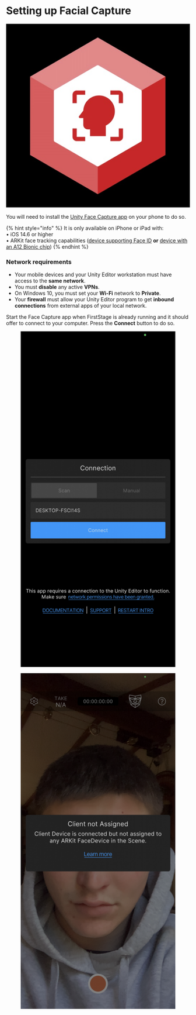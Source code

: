 # Setting up Facial Capture

![](../../../.gitbook/assets/face-capp-ap-ss-2.png)

You will need to install the [Unity Face Capture app](https://apps.apple.com/us/app/unity-face-capture/id1544159771) on your phone to do so.

{% hint style="info" %}
It is only available on iPhone or iPad with:\
• iOS 14.6 or higher\
• ARKit face tracking capabilities ([device supporting Face ID](https://support.apple.com/en-us/HT209183) **or** [device with an A12 Bionic chip](https://en.wikipedia.org/wiki/Apple\_A12))
{% endhint %}

### **Network requirements**

* Your mobile devices and your Unity Editor workstation must have access to the **same network**.
* You must **disable** any active **VPNs**.
* On Windows 10, you must set your **Wi-Fi** network to **Private**.
* Your **firewall** must allow your Unity Editor program to get **inbound connections** from external apps of your local network.

Start the Face Capture app when FirstStage is already running and it should offer to connect to your computer. Press the **Connect** button to do so.

<div>

<figure><img src="../../../.gitbook/assets/Facecap-473x1024.png" alt=""><figcaption></figcaption></figure>

 

<figure><img src="../../../.gitbook/assets/Facecap-2-473x1024.png" alt=""><figcaption></figcaption></figure>

</div>
